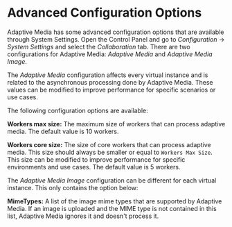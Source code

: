 # Advanced Configuration Options [](id=advanced-configuration-options)

Adaptive Media has some advanced configuration options that are available 
through System Settings. Open the Control Panel and go to *Configuration* &rarr; 
*System Settings* and select the *Collaboration* tab. There are two 
configurations for Adaptive Media: *Adaptive Media* and *Adaptive Media Image*.

The *Adaptive Media* configuration affects every virtual instance and is related 
to the asynchronous processing done by Adaptive Media. These values can be 
modified to improve performance for specific scenarios or use cases.

The following configuration options are available:

**Workers max size:** The maximum size of workers that can process adaptive 
media. The default value is 10 workers.

**Workers core size:** The size of core workers that can process adaptive media. 
This size should always be smaller or equal to `Workers Max Size`. This size can 
be modified to improve performance for specific environments and use cases. The 
default value is 5 workers.

The *Adaptive Media Image* configuration can be different for each virtual 
instance. This only contains the option below:

**MimeTypes:** A list of the image mime types that are supported by Adaptive 
Media. If an image is uploaded and the MIME type is not contained in this list, 
Adaptive Media ignores it and doesn't process it.
